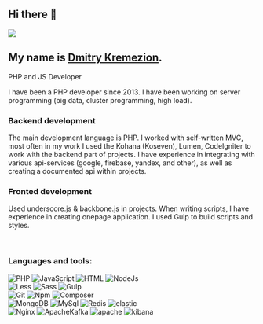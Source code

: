 ## Hi there 👋

![](https://visitor-badge.glitch.me/badge?page_id=shiroorg.teh.prof)

## My name is [Dmitry Kremezion](https://shiroorg.ru).

PHP and JS Developer

I have been a PHP developer since 2013. I have been working on server programming (big data, cluster programming, high load). 

### Backend development
The main development language is PHP. I worked with self-written MVC, most often in my work I used the Kohana (Koseven), Lumen, CodeIgniter  to work with the backend part of projects. I have experience in integrating with various api-services (google, firebase, yandex, and other), as well as creating a documented api within projects.

### Fronted development
Used underscore.js & backbone.js in projects. When writing scripts, I have experience in creating onepage application. I used Gulp to build scripts and styles.

<br />

### Languages and tools:
<p>
  <img alt="PHP" src="https://img.shields.io/badge/-PHP-b5b6b8?style=flat-square&logo=php&logoColor=black&color=lightgrey" /> 
  <img alt="JavaScript" src="https://img.shields.io/badge/-JavaScript-b5b6b8?style=flat-square&logo=javascript&logoColor=black&color=lightgrey" /> 
  <img alt="HTML" src="https://img.shields.io/badge/-HTML5-b5b6b8?style=flat-square&logo=html5&logoColor=black&color=lightgrey" /> 
  <img alt="NodeJs" src="https://img.shields.io/badge/-Nodejs-b5b6b8?style=flat-square&logo=node.js&logoColor=black&color=lightgrey" /> 
<br/>
  <img alt="Less" src="https://img.shields.io/badge/-Less-b5b6b8?style=flat-square&logo=less&logoColor=black&color=db7092" /> 
  <img alt="Sass" src="https://img.shields.io/badge/-Sass-b5b6b8?style=flat-square&logo=sass&logoColor=black&color=db7092" /> 
  <img alt="Gulp" src="https://img.shields.io/badge/-Gulp-b5b6b8?style=flat-square&logo=gulp&logoColor=black&color=db7092" /> 
<br/>

[//]: # (  <img alt="React" src="https://img.shields.io/badge/-React-b5b6b8?style=flat-square&logo=react&logoColor=black&color=45b8d8" /> )
  
  <img alt="Git" src="https://img.shields.io/badge/-Git-b5b6b8?style=flat-square&logo=git&logoColor=black&color=45b8d8" /> 
  <img alt="Npm" src="https://img.shields.io/badge/-NPM-b5b6b8?style=flat-square&logo=npm&logoColor=black&color=45b8d8" /> 
  <img alt="Composer" src="https://img.shields.io/badge/-Composer-b5b6b8?style=flat-square&logo=composer&logoColor=black&color=45b8d8" /> 
  <br/>

  <img alt="MongoDB" src="https://img.shields.io/badge/-MongoDB-b5b6b8?style=flat-square&logo=mongoDB&logoColor=black&color=5849BE" /> 
  <img alt="MySql" src="https://img.shields.io/badge/-MySql-b5b6b8?style=flat-square&logo=mysql&logoColor=black&color=5849BE" /> 
  <img alt="Redis" src="https://img.shields.io/badge/-Redis-b5b6b8?style=flat-square&logo=redis&logoColor=black&color=5849BE" /> 
  <img alt="elastic" src="https://img.shields.io/badge/-Elastic-b5b6b8?style=flat-square&logo=elastic&logoColor=black&color=5849BE" /> 
  <br/>

  <img alt="Nginx" src="https://img.shields.io/badge/-Nginx-b5b6b8?style=flat-square&logo=nginx&logoColor=black&color=46a2f1" /> 
  <img alt="ApacheKafka" src="https://img.shields.io/badge/-ApacheKafka-b5b6b8?style=flat-square&logo=apachekafka&logoColor=black&color=46a2f1" /> 
  <img alt="apache" src="https://img.shields.io/badge/-Apache-b5b6b8?style=flat-square&logo=apache&logoColor=black&color=46a2f1" /> 
  <img alt="kibana" src="https://img.shields.io/badge/-Kibana-b5b6b8?style=flat-square&logo=kibana&logoColor=black&color=46a2f1" /> 

</p>
